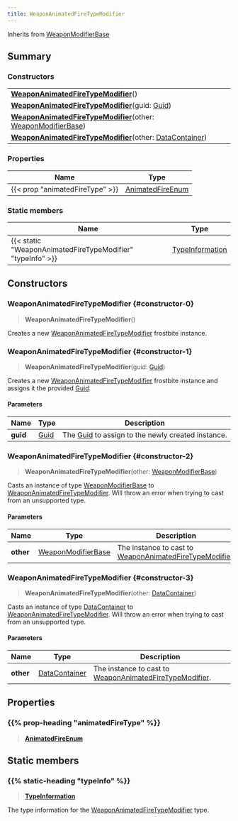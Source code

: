 ```yaml
---
title: WeaponAnimatedFireTypeModifier
---
```


Inherits from [WeaponModifierBase](/vext/ref/fb/weaponmodifierbase)

## Summary

### Constructors

|  |
| --- |
| **[WeaponAnimatedFireTypeModifier](#constructor-0)**() |
| **[WeaponAnimatedFireTypeModifier](#constructor-1)**(guid: [Guid](/vext/ref/shared/type/guid)) |
| **[WeaponAnimatedFireTypeModifier](#constructor-2)**(other: [WeaponModifierBase](/vext/ref/fb/weaponmodifierbase)) |
| **[WeaponAnimatedFireTypeModifier](#constructor-3)**(other: [DataContainer](/vext/ref/shared/type/datacontainer)) |

### Properties

| Name | Type |
| ---- | ---- |
| {{< prop "animatedFireType" >}} | [AnimatedFireEnum](/vext/ref/fb/animatedfireenum) |

### Static members

| Name | Type |
| ---- | ---- |
| {{< static "WeaponAnimatedFireTypeModifier" "typeInfo" >}} | [TypeInformation](/vext/ref/shared/type/typeinformation) |

## Constructors

### WeaponAnimatedFireTypeModifier {#constructor-0}

> **WeaponAnimatedFireTypeModifier**()

Creates a new [WeaponAnimatedFireTypeModifier](/vext/ref/fb/weaponanimatedfiretypemodifier) frostbite instance.

### WeaponAnimatedFireTypeModifier {#constructor-1}

> **WeaponAnimatedFireTypeModifier**(guid: [Guid](/vext/ref/shared/type/guid))

Creates a new [WeaponAnimatedFireTypeModifier](/vext/ref/fb/weaponanimatedfiretypemodifier) frostbite instance and assigns it the provided [Guid](/vext/ref/shared/type/guid).

#### Parameters

| Name | Type | Description |
| ---- | ---- | ----------- |
| **guid** | [Guid](/vext/ref/shared/type/guid) | The [Guid](/vext/ref/shared/type/guid) to assign to the newly created instance. |

### WeaponAnimatedFireTypeModifier {#constructor-2}

> **WeaponAnimatedFireTypeModifier**(other: [WeaponModifierBase](/vext/ref/fb/weaponmodifierbase))

Casts an instance of type [WeaponModifierBase](/vext/ref/fb/weaponmodifierbase) to [WeaponAnimatedFireTypeModifier](/vext/ref/fb/weaponanimatedfiretypemodifier). Will throw an error when trying to cast from an unsupported type.

#### Parameters

| Name | Type | Description |
| ---- | ---- | ----------- |
| **other** | [WeaponModifierBase](/vext/ref/fb/weaponmodifierbase) | The instance to cast to [WeaponAnimatedFireTypeModifier](/vext/ref/fb/weaponanimatedfiretypemodifier). |

### WeaponAnimatedFireTypeModifier {#constructor-3}

> **WeaponAnimatedFireTypeModifier**(other: [DataContainer](/vext/ref/shared/type/datacontainer))

Casts an instance of type [DataContainer](/vext/ref/shared/type/datacontainer) to [WeaponAnimatedFireTypeModifier](/vext/ref/fb/weaponanimatedfiretypemodifier). Will throw an error when trying to cast from an unsupported type.

#### Parameters

| Name | Type | Description |
| ---- | ---- | ----------- |
| **other** | [DataContainer](/vext/ref/shared/type/datacontainer) | The instance to cast to [WeaponAnimatedFireTypeModifier](/vext/ref/fb/weaponanimatedfiretypemodifier). |

## Properties

### {{% prop-heading "animatedFireType" %}}

> **[AnimatedFireEnum](/vext/ref/fb/animatedfireenum)**

## Static members

### {{% static-heading "typeInfo" %}}

> **[TypeInformation](/vext/ref/shared/type/typeinformation)**

The type information for the [WeaponAnimatedFireTypeModifier](/vext/ref/fb/weaponanimatedfiretypemodifier) type.

